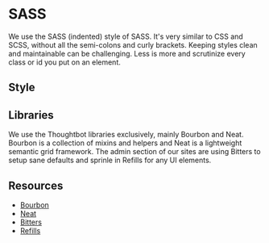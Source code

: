 # SASS
We use the SASS (indented) style of SASS. It's very similar to CSS and
SCSS, without all the semi-colons and curly brackets. Keeping styles
clean and maintainable can be challenging. Less is more and scrutinize
every class or id you put on an element.

## Style


## Libraries
We use the Thoughtbot libraries exclusively, mainly Bourbon and
Neat. Bourbon is a collection of mixins and helpers and Neat is a
lightweight semantic grid framework. The admin section of our sites are
using Bitters to setup sane defaults and sprinle in Refills for any UI
elements.

## Resources
- [Bourbon](http://bourbon.io/)
- [Neat](http://neat.bourbon.io/)
- [Bitters](http://bitters.bourbon.io/)
- [Refills](http://refills.bourbon.io/)

